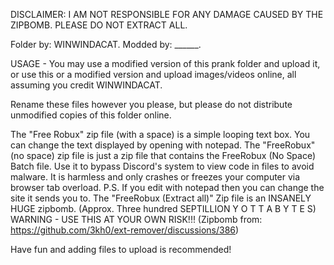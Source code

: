 DISCLAIMER: I AM NOT RESPONSIBLE FOR ANY DAMAGE CAUSED BY THE ZIPBOMB. PLEASE DO NOT EXTRACT ALL.

Folder by: WINWINDACAT. Modded by: ______.

USAGE - You may use a modified version of this prank folder and upload it,
or use this or a modified version and upload images/videos online,
all assuming you credit WINWINDACAT.

Rename these files however you please, but please do not distribute 
unmodified copies of this folder online.

The "Free Robux" zip file (with a space) is a simple looping text box.
You can change the text displayed by opening with notepad.
The "FreeRobux" (no space) zip file is just a zip file that contains the FreeRobux (No Space) Batch file.
Use it to bypass Discord's system to view code in files to avoid malware.
It is harmless and only crashes or freezes your computer via browser tab overload.
P.S. If you edit with notepad then you can change the site it sends you to.
The "FreeRobux (Extract all)" Zip file is an INSANELY HUGE zipbomb.
(Approx. Three hundred SEPTILLION Y O T T A B Y T E S)
WARNING - USE THIS AT YOUR OWN RISK!!!
(Zipbomb from: https://github.com/3kh0/ext-remover/discussions/386)

Have fun and adding files to upload is recommended!
